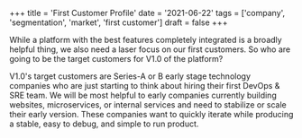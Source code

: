 +++
title = 'First Customer Profile'
date = '2021-06-22'
tags = ['company', 'segmentation', 'market', 'first customer']
draft = false
+++

While a platform with the best features completely integrated is a broadly
helpful thing, we also need a laser focus on our first customers. So who are
going to be the target customers for V1.0 of the platform?

V1.0's target customers are Series-A or B early stage technology companies who
are just starting to think about hiring their first DevOps & SRE team. We will
be most helpful to early companies currently building websites, microservices,
or internal services and need to stabilize or scale their early version. These
companies want to quickly iterate while producing a stable, easy to debug, and
simple to run product.
